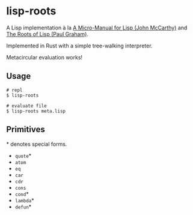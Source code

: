 # lisp-roots

A Lisp implementation à la [A Micro-Manual for Lisp (John McCarthy)](https://dl.acm.org/doi/10.1145/960118.808386) and [The Roots of Lisp (Paul Graham)](http://www.paulgraham.com/rootsoflisp.html).

Implemented in Rust with a simple tree-walking interpreter.

Metacircular evaluation works!

## Usage

```shell
# repl
$ lisp-roots

# evaluate file
$ lisp-roots meta.lisp
```

## Primitives

\* denotes special forms.
- `quote`\*
- `atom`
- `eq`
- `car`
- `cdr`
- `cons`
- `cond`\*
- `lambda`\*
- `defun`\*
